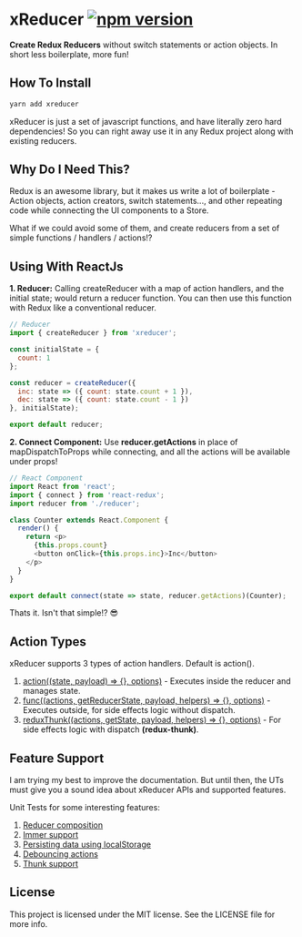 # xReducer [![npm version](https://badge.fury.io/js/xreducer.svg)](https://badge.fury.io/js/xreducer)

**Create Redux Reducers** without switch statements or action objects. In short less boilerplate, more fun!

## How To Install
```js
yarn add xreducer
```
xReducer is just a set of javascript functions, and have literally zero hard dependencies! So you can right away use it in any Redux project along with existing reducers.

## Why Do I Need This?
Redux is an awesome library, but it makes us write a lot of boilerplate - Action objects, action creators, switch statements..., and other repeating code while connecting the UI components to a Store.

What if we could avoid some of them, and create reducers from a set of simple functions / handlers / actions!?

## Using With ReactJs
**1. Reducer:** Calling createReducer with a map of action handlers, and the initial state; would return a reducer function. You can then use this function with Redux like a conventional reducer.
```js
// Reducer
import { createReducer } from 'xreducer';

const initialState = {
  count: 1
};

const reducer = createReducer({
  inc: state => ({ count: state.count + 1 }),
  dec: state => ({ count: state.count - 1 })
}, initialState);

export default reducer;
```
**2. Connect Component:** Use **reducer.getActions** in place of mapDispatchToProps while connecting, and all the actions will be available under props!
```js
// React Component
import React from 'react';
import { connect } from 'react-redux';
import reducer from './reducer';

class Counter extends React.Component {
  render() {
    return <p>
      {this.props.count}
      <button onClick={this.props.inc}>Inc</button>
    </p>
  }
}

export default connect(state => state, reducer.getActions)(Counter);
```
Thats it. Isn't that simple!? :sunglasses:

## Action Types
xReducer supports 3 types of action handlers. Default is action().

1. [action((state, payload) => {}, options)](https://github.com/sreenaths/xreducer/blob/master/tests/unit/action.test.js) - Executes inside the reducer and manages state.
2. [func((actions, getReducerState, payload, helpers) => {}, options)](https://github.com/sreenaths/xreducer/blob/master/tests/unit/func.test.js) - Executes outside, for side effects logic without dispatch.
3. [reduxThunk((actions, getState, payload, helpers) => {}, options)](https://github.com/sreenaths/xreducer/blob/master/tests/unit/reduxThunk.test.js) - For side effects logic with dispatch **(redux-thunk)**.

## Feature Support
I am trying my best to improve the documentation. But until then, the UTs must give you a sound idea about xReducer APIs and supported features.

Unit Tests for some interesting features:
1. [Reducer composition](https://github.com/sreenaths/xreducer/blob/master/tests/unit/createReducer/reducerComposition.test.js)
2. [Immer support](https://github.com/sreenaths/xreducer/blob/master/tests/unit/createReducer/onStateChange.test.js#L12)
3. [Persisting data using localStorage](https://github.com/sreenaths/xreducer/blob/master/tests/unit/createReducer/onStateChange.test.js#L106)
4. [Debouncing actions](https://github.com/sreenaths/xreducer/blob/master/tests/unit/action.test.js#L50)
5. [Thunk support](https://github.com/sreenaths/xreducer/blob/master/tests/unit/reduxThunk.test.js)

## License

This project is licensed under the MIT license. See the LICENSE file for more info.


<!--
- Installation
- Basic
  - Explain - Handler, Action, Thunk
- Consume state & getActions
- combined reducer
- Using Immutable Helpers
  - Using Immer
  - Using Immutability Helper
- Custom type
- thunks
- Handlers object is frozen
- Perf analysis

- Will will do the dispatching for you
-->
